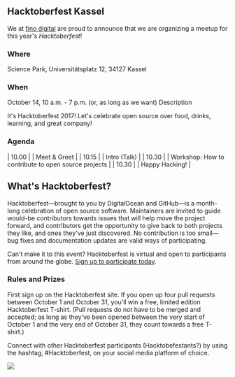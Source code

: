 ## Hacktoberfest Kassel

We at [fino digital](https://fino.digital/) are proud to announce that we are organizing a meetup for this year's *Hacktoberfest*!

### Where

Science Park, Universitätsplatz 12, 34127 Kassel

### When

October 14, 10 a.m. - 7 p.m. (or, as long as we want)
Description

It's Hacktoberfest 2017! Let's celebrate open source over food, drinks, learning, and great company!

### Agenda

| 10.00 |   | Meet & Greet | 
| 10.15 |   | Intro (Talk) | 
| 10.30 |   | Workshop: How to contribute to open source projects | 
| 10.30 |   | Happy Hacking! | 

## What's Hacktoberfest?

Hacktoberfest—brought to you by DigitalOcean and GitHub—is a month-long celebration of open source software. Maintainers are invited to guide would-be contributors towards issues that will help move the project forward, and contributors get the opportunity to give back to both projects they like, and ones they've just discovered. No contribution is too small—bug fixes and documentation updates are valid ways of participating.

Can't make it to this event? Hacktoberfest is virtual and open to participants from around the globe. [Sign up to participate today](https://hacktoberfest.digitalocean.com/).

### Rules and Prizes

First sign up on the Hacktoberfest site. If you open up four pull requests between October 1 and October 31, you'll win a free, limited edition Hacktoberfest T-shirt. (Pull requests do not have to be merged and accepted; as long as they've been opened between the very start of October 1 and the very end of October 31, they count towards a free T-shirt.)

Connect with other Hacktoberfest participants (Hacktobefestants?) by using the hashtag, #Hacktoberfest, on your social media platform of choice.

![](https://nyc3.digitaloceanspaces.com/hacktoberfest/Hacktoberfest17-250x250-02.png)
